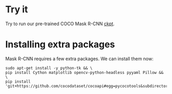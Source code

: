 # Try it

Try to run our pre-trained COCO Mask R-CNN [ckpt](https://download.mindspore.cn/model_zoo/r1.3/temp/maskrcnn_ascend_v130_coco2017_official_cv_bs2_bbox37.4_nsegm32.9/).

# Installing extra packages

Mask R-CNN requires a few extra packages.  We can install them now:

```
sudo apt-get install -y python-tk && \
pip install Cython matplotlib opencv-python-headless pyyaml Pillow && \
pip install 'git+https://github.com/cocodataset/cocoapi#egg=pycocotools&subdirectory=PythonAPI'
```
